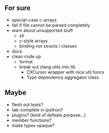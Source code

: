 ## For sure
- special-case c-arrays
- fail if file cannot be parsed completely
- warn about unsupported stuff
    - stl
    - c-style arrays
    - binding not structs / classes
- docs
- clean code up
    - format
    - break out clang utils into lib
        - CXCursor wrapper with nice util funcs
        - Type dependency aggregator class

## Maybe
- flesh out tests?
- tab-complete in ipython?
- plugins? (kind of defeats purpose...)
- member functions?
- make types opaque?
